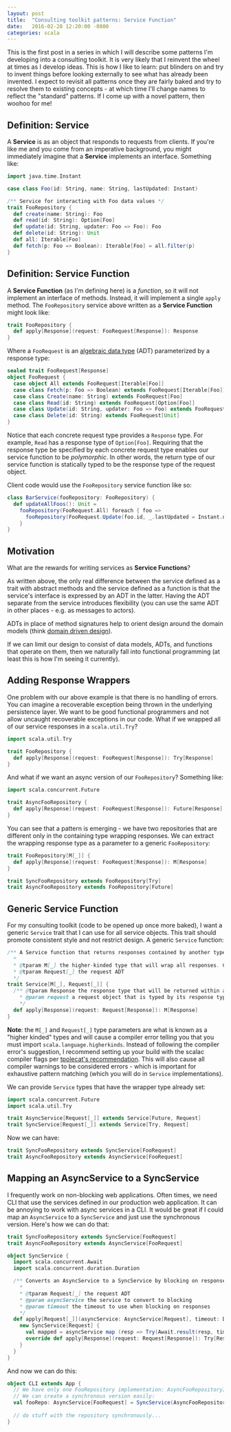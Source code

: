 ```yaml
---
layout: post
title:  "Consulting toolkit patterns: Service Function"
date:   2016-02-28 12:20:00 -0800
categories: scala
---
```


This is the first post in a series in which I will describe some patterns I'm developing into a consulting toolkit. It is very likely that I reinvent the wheel at times as I develop ideas. This is how I like to learn: put blinders on and try to invent things before looking externally to see what has already been invented. I expect to revisit all patterns once they are fairly baked and try to resolve them to existing concepts - at which time I'll change names to reflect the "standard" patterns. If I come up with a novel pattern, then woohoo for me!

## Definition: Service

A __Service__ is as an object that responds to requests from clients. If you're like me and you come from an imperative background, you might immediately imagine that a __Service__ implements an interface. Something like:

```scala
import java.time.Instant

case class Foo(id: String, name: String, lastUpdated: Instant)

/** Service for interacting with Foo data values */
trait FooRepository {
  def create(name: String): Foo
  def read(id: String): Option[Foo]
  def update(id: String, updater: Foo => Foo): Foo
  def delete(id: String): Unit
  def all: Iterable[Foo]
  def fetch(p: Foo => Boolean): Iterable[Foo] = all.filter(p)
}
```

## Definition: Service Function

A __Service Function__ (as I'm defining here) is a _function_, so it will not implement an interface of methods. Instead, it will implement a single `apply` method. The `FooRepository` service above written as a __Service Function__ might look like:

```scala
trait FooRepository {
  def apply[Response](request: FooRequest[Response]): Response
}
```

Where a `FooRequest` is an [algebraic data type][adt] (ADT) parameterized by a response type:

```scala
sealed trait FooRequest[Response]
object FooRequest {
  case object All extends FooRequest[Iterable[Foo]]
  case class Fetch(p: Foo => Boolean) extends FooRequest[Iterable[Foo]]
  case class Create(name: String) extends FooRequest[Foo]
  case class Read(id: String) extends FooRequest[Option[Foo]]
  case class Update(id: String, updater: Foo => Foo) extends FooRequest[Foo]
  case class Delete(id: String) extends FooRequest[Unit]
}
```

Notice that each concrete request type provides a `Response` type. For example, `Read` has a response type of `Option[Foo]`. Requiring that the response type be specified by each concrete request type enables our service function to be _polymorphic_. In other words, the return type of our service function is statically typed to be the response type of the request object.

Client code would use the `FooRepository` service function like so:

```scala
class BarService(fooRepository: FooRepository) {
  def updateAllFoos(): Unit = 
    fooRepository(FooRequest.All) foreach { foo =>
      fooRepository(FooRequest.Update(foo.id, _.lastUpdated = Instant.now))
    }
}
```

## Motivation

What are the rewards for writing services as __Service Functions__? 

As written above, the only real difference between the service defined as a trait with abstract methods and the service defined as a function is that the service's interface is expressed by an ADT in the latter. Having the ADT separate from the service introduces flexibility (you can use the same ADT in other places - e.g. as messages to actors). 

ADTs in place of method signatures help to orient design around the domain models (think [domain driven design][ddd]).

If we can limit our design to consist of data models, ADTs, and functions that operate on them, then we naturally fall into functional programming (at least this is how I'm seeing it currently).

## Adding Response Wrappers

One problem with our above example is that there is no handling of errors. You can imagine a recoverable exception being thrown in the underlying persistence layer. We want to be good functional programmers and not allow uncaught recoverable exceptions in our code. What if we wrapped all of our service responses in a `scala.util.Try`?

```scala
import scala.util.Try

trait FooRepository {
  def apply[Response](request: FooRequest[Response]): Try[Response]
}
```

And what if we want an async version of our `FooRepository`? Something like:

```scala
import scala.concurrent.Future

trait AsyncFooRepository {
  def apply[Response](request: FooRequest[Response]): Future[Response]
}
```

You can see that a pattern is emerging - we have two repositories that are different only in the containing type wrapping responses. We can extract the wrapping response type as a parameter to a generic `FooRepository`:

```scala
trait FooRepository[M[_]] {
  def apply[Response](request: FooRequest[Response]): M[Response]
}

trait SyncFooRepository extends FooRepository[Try]
trait AsyncFooRepository extends FooRepository[Future]
```

## Generic Service Function

For my consulting toolkit (code to be opened up once more baked), I want a generic `Service` trait that I can use for all service objects. This trait should promote consistent style and not restrict design. A generic `Service` function:

```scala
/** A Service function that returns responses contained by another type.
  *
  * @tparam M[_] the higher-kinded type that will wrap all responses. Commonly will be a Future or Try
  * @tparam Request[_] the request ADT
  */
trait Service[M[_], Request[_]] {
  /** @tparam Response the response type that will be returned within an M. Implied by the request argument's type.
    * @param request a request object that is typed by its response type
    */
  def apply[Response](request: Request[Response]): M[Response]
}
```

__Note__: the `M[_]` and `Request[_]` type parameters are what is known as a "higher kinded" types and will cause a compiler error telling you that you must import `scala.language.higherkinds`. Instead of following the compiler error's suggestion, I recommend setting up your build with the scalac compiler flags per [tpolecat's recommendation][tpolecat-scalac-flags]. This will also cause all compiler warnings to be considered errors - which is important for exhaustive pattern matching (which you will do in `Service` implementations).

We can provide `Service` types that have the wrapper type already set:

```scala
import scala.concurrent.Future
import scala.util.Try

trait AsyncService[Request[_]] extends Service[Future, Request]
trait SyncService[Request[_]] extends Service[Try, Request]
```

Now we can have:

```scala
trait SyncFooRepository extends SyncService[FooRequest]
trait AsyncFooRepository extends AsyncService[FooRequest]
```

## Mapping an AsyncService to a SyncService

I frequently work on non-blocking web applications. Often times, we need CLI that use the services defined in our production web application. It can be annoying to work with async services in a CLI. It would be great if I could map an `AsyncService` to a `SyncService` and just use the synchronous version. Here's how we can do that:

```scala
trait SyncFooRepository extends SyncService[FooRequest]
trait AsyncFooRepository extends AsyncService[FooRequest]

object SyncService {
  import scala.concurrent.Await
  import scala.concurrent.duration.Duration

  /** Converts an AsyncService to a SyncService by blocking on responses.
    *
    * @tparam Request[_] the request ADT
    * @param asyncService the service to convert to blocking
    * @param timeout the timeout to use when blocking on responses
    */
  def apply[Request[_]](asyncService: AsyncService[Request], timeout: Duration = Duration.Inf): SyncService[Request] = {
    new SyncService[Request] {
      val mapped = asyncService map (resp => Try(Await.result(resp, timeout)))
      override def apply[Response](request: Request[Response]): Try[Response] = mapped(request)
    }
  }
}
```

And now we can do this:

```scala
object CLI extends App {
  // We have only one FooRepository implementation: AsyncFooRepositoryImpl
  // We can create a synchronous version easily:
  val fooRepo: AsyncService[FooRequest] = SyncService(AsyncFooRepositoryImpl)
  
  // do stuff with the repository synchronously...
}
```

[scala-world-youtube]: https://www.youtube.com/channel/UCc0j7uOItUDh7vEvPb-TeCg
[debasish-domain-modeling]: https://www.youtube.com/watch?v=U0Rk9Knq8Vk
[adt]: http://noelwelsh.com/programming/2015/06/02/everything-about-sealed/#algebraic-data-types
[ddd]: https://en.wikipedia.org/wiki/Domain-driven_design
[tpolecat-scalac-flags]: https://tpolecat.github.io/2014/04/11/scalac-flags.html
